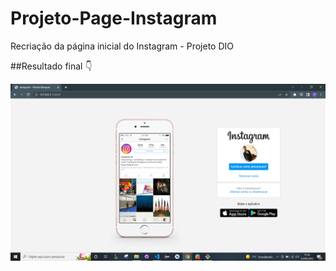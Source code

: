 # Projeto-Page-Instagram
Recriação da página inicial do Instagram - Projeto DIO

##Resultado final :point_down:

![Projeto Final](images/README.png)